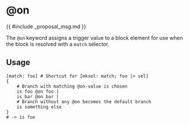 # @on

{{ #include _proposal_msg.md }}

The `@on` keyword assigns a trigger value to a block element for use when the block is resolved with a `match` selector.

## Usage

```rant
[match: foo] # Shortcut for [mksel: match; foo |> sel]
{
    # Branch with matching @on-value is chosen
    is foo @on foo |
    is bar @on bar |
    # Branch without any @on becomes the default branch
    is something else
}
# -> is foo
```
